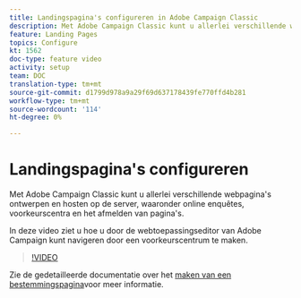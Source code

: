 ```yaml
---
title: Landingspagina's configureren in Adobe Campaign Classic
description: Met Adobe Campaign Classic kunt u allerlei verschillende webpagina's ontwerpen en hosten op de server, waaronder online enquêtes, voorkeurscentra en het afmelden van pagina's. In deze video ziet u hoe u door de webtoepassingseditor van Adobe Campaign kunt navigeren door een voorkeurscentrum te maken.
feature: Landing Pages
topics: Configure
kt: 1562
doc-type: feature video
activity: setup
team: DOC
translation-type: tm+mt
source-git-commit: d1799d978a9a29f69d637178439fe770ffd4b281
workflow-type: tm+mt
source-wordcount: '114'
ht-degree: 0%

---
```



# Landingspagina&#39;s configureren

Met Adobe Campaign Classic kunt u allerlei verschillende webpagina&#39;s ontwerpen en hosten op de server, waaronder online enquêtes, voorkeurscentra en het afmelden van pagina&#39;s.

In deze video ziet u hoe u door de webtoepassingseditor van Adobe Campaign kunt navigeren door een voorkeurscentrum te maken.

>[!VIDEO](https://video.tv.adobe.com/v/25041?quality=12)

Zie de gedetailleerde documentatie over het [maken van een bestemmingspagina](https://docs.adobe.com/content/help/en/campaign-classic/using/designing-content/editing-html-content/creating-a-landing-page.html)voor meer informatie.

